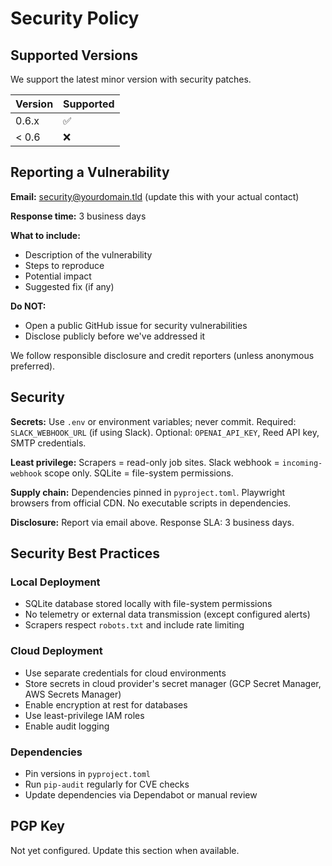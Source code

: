 # Security Policy

## Supported Versions

We support the latest minor version with security patches.

| Version | Supported |
| ------- | --------- |
| 0.6.x   | ✅        |
| < 0.6   | ❌        |

## Reporting a Vulnerability

**Email:** security@yourdomain.tld (update this with your actual contact)

**Response time:** 3 business days

**What to include:**
- Description of the vulnerability
- Steps to reproduce
- Potential impact
- Suggested fix (if any)

**Do NOT:**
- Open a public GitHub issue for security vulnerabilities
- Disclose publicly before we've addressed it

We follow responsible disclosure and credit reporters (unless anonymous preferred).

## Security

**Secrets:** Use `.env` or environment variables; never commit. Required: `SLACK_WEBHOOK_URL` (if using Slack). Optional: `OPENAI_API_KEY`, Reed API key, SMTP credentials.

**Least privilege:** Scrapers = read-only job sites. Slack webhook = `incoming-webhook` scope only. SQLite = file-system permissions.

**Supply chain:** Dependencies pinned in `pyproject.toml`. Playwright browsers from official CDN. No executable scripts in dependencies.

**Disclosure:** Report via email above. Response SLA: 3 business days.

## Security Best Practices

### Local Deployment
- SQLite database stored locally with file-system permissions
- No telemetry or external data transmission (except configured alerts)
- Scrapers respect `robots.txt` and include rate limiting

### Cloud Deployment
- Use separate credentials for cloud environments
- Store secrets in cloud provider's secret manager (GCP Secret Manager, AWS Secrets Manager)
- Enable encryption at rest for databases
- Use least-privilege IAM roles
- Enable audit logging

### Dependencies
- Pin versions in `pyproject.toml`
- Run `pip-audit` regularly for CVE checks
- Update dependencies via Dependabot or manual review

## PGP Key

Not yet configured. Update this section when available.
